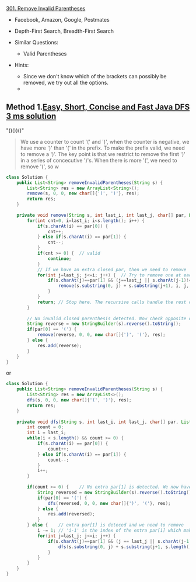 [301. Remove Invalid Parentheses](https://leetcode.com/problems/remove-invalid-parentheses/)

* Facebook, Amazon, Google, Postmates
* Depth-First Search, Breadth-First Search
* Similar Questions:
    
    * Valid Parentheses
* Hints:
    * Since we don't know which of the brackets can possibly be removed, we try out all the options.
    * 
    
    
## Method 1.[Easy, Short, Concise and Fast Java DFS 3 ms solution](https://leetcode.com/problems/remove-invalid-parentheses/discuss/75027/Easy-Short-Concise-and-Fast-Java-DFS-3-ms-solution)
"()())()"
> We use a counter to count '(' and ')', when the counter is negative, we have more ')' than '(' in the prefix.
> To make the prefix valid, we need to remove a ')'. The key point is that we restrict to remove the first ')' in a series of concecutive ')'s.
> When there is more '(', we need to remove '(', so w
```java 
class Solution {
    public List<String> removeInvalidParentheses(String s) {
        List<String> res = new ArrayList<String>();
        remove(s, 0, 0, new char[]{'(', ')'}, res);
        return res;
    }
    
    private void remove(String s, int last_i, int last_j, char[] par, List<String> res) {
        for(int cnt=0, i=last_i; i<s.length(); i++) {
            if(s.charAt(i) == par[0]) {
                cnt++;
            } else if(s.charAt(i) == par[1]) {
                cnt--;
            }
            if(cnt >= 0) {	// valid
                continue;
            }
            // If we have an extra closed par, then we need to remove
            for(int j=last_j; j<=i; j++) {  // Try to remove one at each position, and skip duplicates
                if(s.charAt(j)==par[1] && (j==last_j || s.charAt(j-1)!=par[1])) {
                    remove(s.substring(0, j) + s.substring(j+1), i, j, par, res);
                }
            }
            return; // Stop here. The recursive calls handle the rest of the string.
        }
        
        // No invalid closed parenthesis detected. Now check opposite direction, or reverse back to original direction.
        String reverse = new StringBuilder(s).reverse().toString();
        if(par[0] == '(') {
            remove(reverse, 0, 0, new char[]{')', '('}, res);
        } else {
            res.add(reverse);
        }
    }
}
```

or 

```java 
class Solution {
    public List<String> removeInvalidParentheses(String s) {
        List<String> res = new ArrayList<>();
        dfs(s, 0, 0, new char[]{'(', ')'}, res);
        return res;
    }
    
    private void dfs(String s, int last_i, int last_j, char[] par, List<String> res) {
        int count = 0;
        int i = last_i;
        while(i < s.length() && count >= 0) {
            if(s.charAt(i) == par[0]) {
                count++;
            } else if(s.charAt(i) == par[1]) {
                count--;
            }
            i++;
        }
        
        if(count >= 0) {    // No extra par[1] is detected. We now have to detect if there has extra par[0] by reversin the string
            String reversed = new StringBuilder(s).reverse().toString();
            if(par[0] == '(') {
                dfs(reversed, 0, 0, new char[]{')', '('}, res);
            } else {
                res.add(reversed);
            }
        } else {    // extra par[1] is deteced and we need to remove
            i -= 1; // 'i-1' is the index of the extra par[1] which makes count<0
            for(int j=last_j; j<=i; j++) {
                if(s.charAt(j)==par[1] && (j == last_j || s.charAt(j-1)!=par[1])) {
                    dfs(s.substring(0, j) + s.substring(j+1, s.length()), i, j, par, res);
                }
            }
        }
    }
}
```

